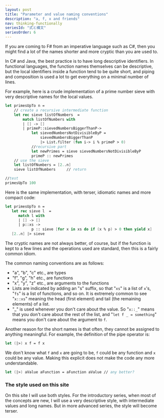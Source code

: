 ```yaml
---
layout: post
title: "Parameter and value naming conventions"
description: "a, f, x and friends"
nav: thinking-functionally
seriesId: "式と構文"
seriesOrder: 6
---
```


If you are coming to F# from an imperative language such as C#, then you might find a lot of the names shorter and more cryptic than you are used to.  

In C# and Java, the best practice is to have long descriptive identifiers.  In functional languages, the function names themselves can be descriptive, but the local identifiers inside a function tend to be quite short, and piping and composition is used a lot to get everything on a minimal number of lines.

For example, here is a crude implementation of a prime number sieve with very descriptive names for the local values.

```fsharp
let primesUpTo n = 
    // create a recursive intermediate function
    let rec sieve listOfNumbers  = 
        match listOfNumbers with 
        | [] -> []
        | primeP::sievedNumbersBiggerThanP-> 
            let sievedNumbersNotDivisibleByP = 
                sievedNumbersBiggerThanP
                |> List.filter (fun i-> i % primeP > 0)
            //recursive part
            let newPrimes = sieve sievedNumbersNotDivisibleByP
            primeP :: newPrimes
    // use the sieve
    let listOfNumbers = [2..n]
    sieve listOfNumbers     // return

//test
primesUpTo 100
```

Here is the same implementation, with terser, idiomatic names and more compact code:

```fsharp
let primesUpTo n = 
   let rec sieve l  = 
      match l with 
      | [] -> []
      | p::xs -> 
            p :: sieve [for x in xs do if (x % p) > 0 then yield x]
   [2..n] |> sieve 
```

The cryptic names are not always better, of course, but if the function is kept to a few lines and the operations used are standard, then this is a fairly common idiom.

The common naming conventions are as follows:

* "a", "b", "c" etc., are types
* "f", "g", "h" etc., are functions
* "x", "y", "z" etc., are arguments to the functions 
* Lists are indicated by adding an "s" suffix, so that "`xs`" is a list of `x`'s, "`fs`" is a list of functions, and so on.  It is extremely common to see "`x::xs`" meaning the head (first element) and tail (the remaining elements) of a list.
* "_" is used whenever you don't care about the value. So "`x::_`" means that you don't care about the rest of the list, and "`let f _ = something`" means you don't care about the argument to `f`.

Another reason for the short names is that often, they cannot be assigned to anything meaningful.  For example, the definition of the pipe operator is:

```fsharp
let (|>) x f = f x
```

We don't know what `f` and `x` are going to be, `f` could be any function and `x` could be any value. Making this explicit does not make the code any more understandable.

```fsharp
let (|>) aValue aFunction = aFunction aValue // any better?
```

### The style used on this site 

On this site I will use both styles.  For the introductory series, when most of the concepts are new, I will use a very descriptive style, with intermediate values and long names.  But in more advanced series, the style will become terser.
